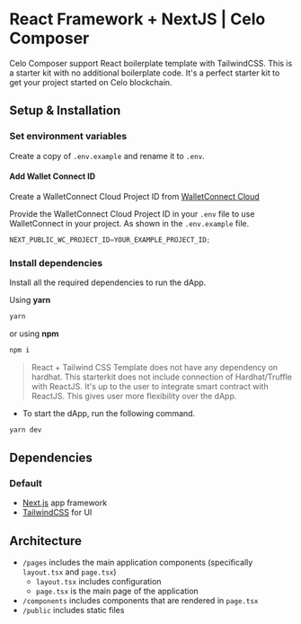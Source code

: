 # React Framework + NextJS | Celo Composer

Celo Composer support React boilerplate template with TailwindCSS. This is a starter kit with no additional boilerplate code. It's a perfect starter kit to get your project started on Celo blockchain.

## Setup & Installation


### Set environment variables

Create a copy of `.env.example` and rename it to `.env`.

#### Add Wallet Connect ID

Create a WalletConnect Cloud Project ID from [WalletConnect Cloud](https://cloud.walletconnect.com/)

Provide the WalletConnect Cloud Project ID in your `.env` file to use WalletConnect in your project. As shown in the `.env.example` file.

```typescript
NEXT_PUBLIC_WC_PROJECT_ID=YOUR_EXAMPLE_PROJECT_ID;
```


### Install dependencies

Install all the required dependencies to run the dApp.

Using **yarn**

```bash
yarn
```

or using **npm**

```bash
npm i
```

> React + Tailwind CSS Template does not have any dependency on hardhat.
> This starterkit does not include connection of Hardhat/Truffle with ReactJS. It's up to the user to integrate smart contract with ReactJS. This gives user more flexibility over the dApp.

- To start the dApp, run the following command.

```bash
yarn dev
```

## Dependencies

### Default

- [Next.js](https://nextjs.org/) app framework
- [TailwindCSS](https://tailwindcss.com/) for UI

## Architecture

- `/pages` includes the main application components (specifically `layout.tsx` and `page.tsx`)
  - `layout.tsx` includes configuration
  - `page.tsx` is the main page of the application
- `/components` includes components that are rendered in `page.tsx`
- `/public` includes static files

